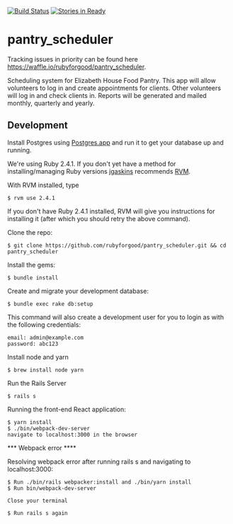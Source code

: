 [![Build Status](https://travis-ci.org/rubyforgood/pantry_scheduler.svg?branch=master)](https://travis-ci.org/rubyforgood/pantry_scheduler) [![Stories in Ready](https://img.shields.io/waffle/label/rubyforgood/pantry_scheduler/ready.svg?label=Ready)](https://waffle.io/rubyforgood/pantry_scheduler?utm_source=badge)
# pantry_scheduler

Tracking issues in priority can be found here https://waffle.io/rubyforgood/pantry_scheduler.

Scheduling system for Elizabeth House Food Pantry.  This app will allow volunteers to log in and create appointments for clients.  Other volunteers will log in and check clients in.  Reports will be generated and mailed monthly, quarterly and yearly.

## Development

Install Postgres using [Postgres.app](https://github.com/PostgresApp/PostgresApp/releases/download/v2.0.3/Postgres-2.0.3.dmg) and run it to get your database up and running.

We're using Ruby 2.4.1. If you don't yet have a method for installing/managing Ruby versions [jgaskins](https://github.com/jgaskins) recommends [RVM](https://rvm.io).

With RVM installed, type

    $ rvm use 2.4.1

If you don't have Ruby 2.4.1 installed, RVM will give you instructions for installing it (after which you should retry the above command).

Clone the repo:

    $ git clone https://github.com/rubyforgood/pantry_scheduler.git && cd pantry_scheduler

Install the gems:

    $ bundle install

Create and migrate your development database:

    $ bundle exec rake db:setup

This command  will also create a development user for you to login as with the following credentials:

    email: admin@example.com
    password: abc123

Install node and yarn

    $ brew install node yarn

Run the Rails Server

    $ rails s

Running the front-end React application:

    $ yarn install
    $ ./bin/webpack-dev-server
    navigate to localhost:3000 in the browser

*** Webpack error ****

Resolving webpack error after running rails s and navigating to localhost:3000:

    $ Run ./bin/rails webpacker:install and ./bin/yarn install
    $ Run bin/webpack-dev-server

    Close your terminal

    $ Run rails s again
